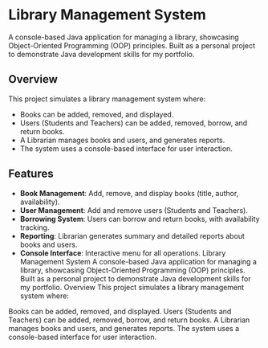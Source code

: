 # Library Management System

A console-based Java application for managing a library,
showcasing Object-Oriented Programming (OOP) principles.
Built as a personal project to demonstrate Java development skills for my portfolio.

## Overview
This project simulates a library management system where:
- Books can be added, removed, and displayed.
- Users (Students and Teachers) can be added, removed, borrow, and return books.
- A Librarian manages books and users, and generates reports.
- The system uses a console-based interface for user interaction.

## Features
- **Book Management**: Add, remove, and display books (title, author, availability).
- **User Management**: Add and remove users (Students and Teachers).
- **Borrowing System**: Users can borrow and return books, with availability tracking.
- **Reporting**: Librarian generates summary and detailed reports about books and users.
- **Console Interface**: Interactive menu for all operations.
  Library Management System
  A console-based Java application for managing a library, showcasing Object-Oriented Programming (OOP) principles. Built as a personal project to demonstrate Java development skills for my portfolio.
  Overview
  This project simulates a library management system where:

Books can be added, removed, and displayed.
Users (Students and Teachers) can be added, removed, borrow, and return books.
A Librarian manages books and users, and generates reports.
The system uses a console-based interface for user interaction.

 
